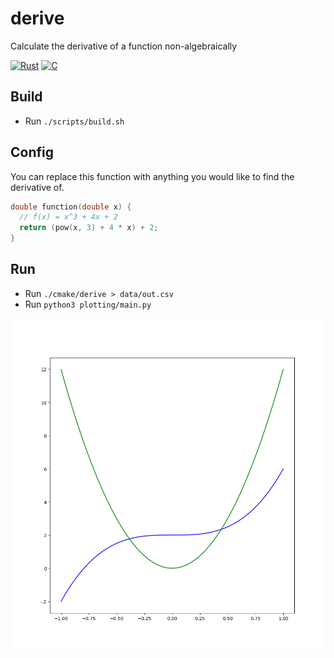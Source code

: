 # derive
Calculate the derivative of a function non-algebraically

[![Rust](https://img.shields.io/github/actions/workflow/status/jakeroggenbuck/derive/c-cpp.yml?branch=main&style=for-the-badge)](https://github.com/JakeRoggenbuck/derive/actions)
[![C](https://img.shields.io/badge/C-00599C?style=for-the-badge&logo=c&logoColor=white)](https://github.com/JakeRoggenbuck?tab=repositories&q=&type=&language=c&sort=stargazers)


## Build
- Run `./scripts/build.sh`

## Config
You can replace this function with anything you would like to find the derivative of.
```c
double function(double x) {
  // f(x) = x^3 + 4x + 2
  return (pow(x, 3) + 4 * x) + 2;
}
```

## Run
- Run `./cmake/derive > data/out.csv`
- Run `python3 plotting/main.py`

![image](data/Figure_1.png)
